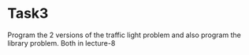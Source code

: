 # Task3
Program the 2 versions of the traffic light problem and also program the library problem. Both in lecture-8
